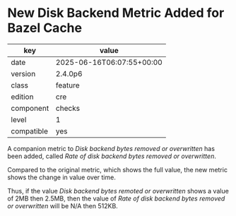 [//]: # (werk v2)
# New Disk Backend Metric Added for Bazel Cache

key        | value
---------- | ---
date       | 2025-06-16T06:07:55+00:00
version    | 2.4.0p6
class      | feature
edition    | cre
component  | checks
level      | 1
compatible | yes

A companion metric to _Disk backend bytes removed or overwritten_ has been added, called _Rate of disk backend bytes removed or overwritten_.

Compared to the original metric, which shows the full value, the new metric shows the change in value over time.

Thus, if the value _Disk backend bytes remoted or overwritten_ shows a value of 2MB then 2.5MB, then the value of _Rate of disk backend bytes removed or overwritten_ will be N/A then 512KB.
